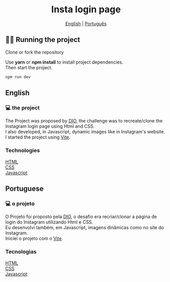 <h1 align="center">
  Insta login page
</h1>

<p align="center"><a href="#english">English</a> | <a href="#portuguese">Português</a></p>

## 🏃‍♂️ Running the project

Clone or fork the repository

Use **yarn** or **npm install** to install project dependencies. \
Then start the project.

```cl
npm run dev
```

## English
### 💻 the project
The Project was proposed by [DIO](https://www.dio.me/), the challenge was to recreate/clone the Instagram login page using Html and CSS. <br />
I also developed, in Javascript, dynamic images like in Instagram's website. <br />
I started the project using [Vite](https://vitejs.dev/guide/).
### Technologies
[HTML](https://developer.mozilla.org/en-US/docs/Web/HTML) <br/>
[CSS](https://developer.mozilla.org/en-US/docs/Web/CSS) <br/>
[Javascript](https://developer.mozilla.org/en-US/docs/Web/JavaScript)

## Portuguese
### 💻 o projeto
O Projeto foi proposto pela <a href="https://www.dio.me/">DIO</a>, o desafio era recriar/clonar a página de login do Instagram utilizando Html e CSS. <br />
Eu desenvolvi também, em Javascript, imagens dinâmicas como no site do Instagram. <br />
Iniciei o projeto com o [Vite](https://vitejs.dev/guide/).
### Tecnologias
[HTML](https://developer.mozilla.org/pt-BR/docs/Web/HTML) <br/>
[CSS](https://developer.mozilla.org/pt-BR/docs/Web/CSS) <br/>
[Javascript](https://developer.mozilla.org/pt-BR/docs/Web/JavaScript)
